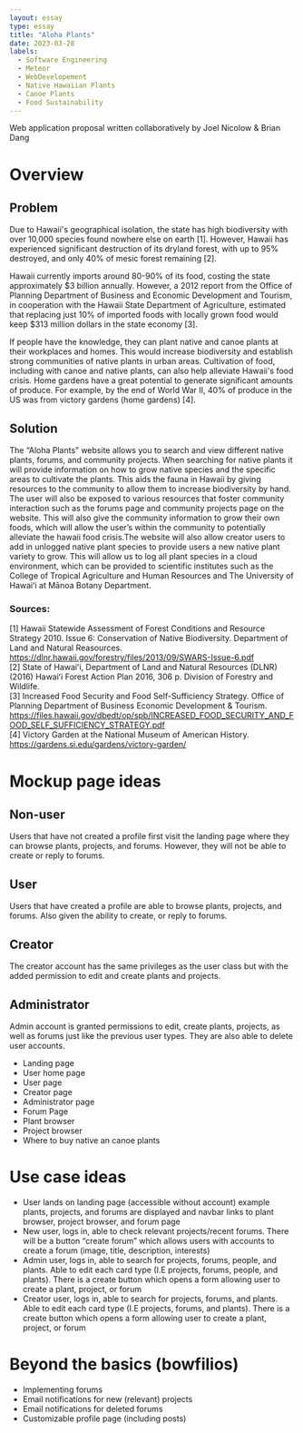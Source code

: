 ```yaml
---
layout: essay
type: essay
title: "Aloha Plants"
date: 2023-03-28
labels:
  - Software Engineering
  - Meteor
  - WebDevelopement
  - Native Hawaiian Plants
  - Canoe Plants
  - Food Sustainability
---
```


Web application proposal written collaboratively by Joel Nicolow & Brian Dang
# Overview
## Problem
Due to Hawaii's geographical isolation, the state has high biodiversity with over 10,000 species found nowhere else on earth [1]. However, Hawaii has experienced significant destruction of its dryland forest, with up to 95% destroyed, and only 40% of mesic forest remaining [2].

Hawaii currently imports around 80-90% of its food, costing the state approximately $3 billion annually. However, a 2012 report from the Office of Planning Department of Business and Economic Development and Tourism, in cooperation with the Hawaii State Department of Agriculture, estimated that replacing just 10% of imported foods with locally grown food would keep $313 million dollars in the state economy [3].

If people have the knowledge, they can plant native and canoe plants at their workplaces and homes. This would increase biodiversity and establish strong communities of native plants in urban areas. Cultivation of food, including with canoe and native plants, can also help alleviate Hawaii's food crisis. Home gardens have a great potential to generate significant amounts of produce. For example, by the end of World War II, 40% of produce in the US was from victory gardens (home gardens) [4].

## Solution
The “Aloha Plants” website allows you to search and view different native plants, forums, and community projects. When searching for native plants it will provide information on how to grow native species and the specific areas to cultivate the plants. This aids the fauna in Hawaii by giving resources to the community to allow them to increase biodiversity by hand. The user will also be exposed to various resources that foster community interaction such as the forums page and community projects page on the website. This will also give the community information to grow their own foods, which will allow the user’s within the community to potentially alleviate the hawaii food crisis.The website will also allow creator users to add in unlogged native plant species to provide users a new native plant variety to grow. This will allow us to log all plant species in a cloud environment, which can be provided to scientific institutes such as the College of Tropical Agriculture and Human Resources and The University of Hawaiʻi at Mānoa Botany Department.

### Sources:
[1] Hawaii Statewide Assessment of Forest Conditions and Resource Strategy 2010. Issue 6: Conservation of Native Biodiversity. Department of Land and Natural Reasources. https://dlnr.hawaii.gov/forestry/files/2013/09/SWARS-Issue-6.pdf
<br />
[2] State of Hawaiʻi, Department of Land and Natural Resources (DLNR) (2016) Hawaiʻi Forest Action Plan 2016, 306 p. Division of Forestry and Wildlife.
<br />
[3] Increased Food Security and Food Self-Sufficiency Strategy. Office of Planning Department of Business Economic Development & Tourism.
https://files.hawaii.gov/dbedt/op/spb/INCREASED_FOOD_SECURITY_AND_FOOD_SELF_SUFFICIENCY_STRATEGY.pdf
<br />
[4] Victory Garden at the National Museum of American History. https://gardens.si.edu/gardens/victory-garden/

# Mockup page ideas
## Non-user 
Users that have not created a profile first visit the landing page where they can browse plants, projects, and forums. However, they will not be able to create or reply to forums.
<br />
## User
Users that have created a profile are able to browse plants, projects, and forums. Also given the ability to create, or reply to forums.
<br />
## Creator
The creator account has the same privileges as the user class but with the added permission to edit and create plants and projects.
<br />
## Administrator
Admin account is granted permissions to edit, create plants, projects, as well as forums just like the previous user types. They are also able to delete user accounts.
<br />
* Landing page
* User home page
* User page
* Creator page
* Administrator page
* Forum Page
* Plant browser
* Project browser
* Where to buy native an canoe plants

# Use case ideas
+ User lands on landing page (accessible without account) example plants, projects, and forums are displayed and navbar links to plant browser, project browser, and forum page
+ New user, logs in, able to check relevant projects/recent forums. There will be a button “create forum” which allows users with accounts to create a forum (image, title, description, interests)
+ Admin user, logs in, able to search for projects, forums, people, and plants. Able to edit each card type (I.E projects, forums, people, and plants). There is a create button which opens a form allowing user to create a plant, project, or forum
+ Creator user, logs in, able to search for projects, forums, and plants. Able to edit each card type (I.E projects, forums, and plants). There is a create button which opens a form allowing user to create a plant, project, or forum

# Beyond the basics (bowfilios)
* Implementing forums
* Email notifications for new (relevant) projects
* Email notifications for deleted forums
* Customizable profile page (including posts)

